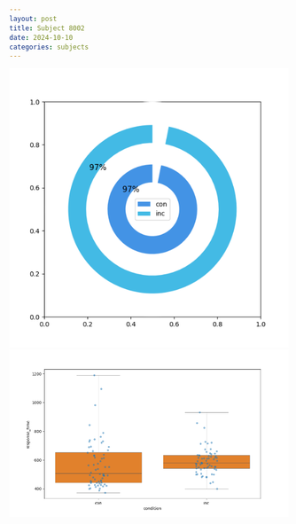 ```yaml
---
layout: post
title: Subject 8002
date: 2024-10-10
categories: subjects
---
```


![](data/8002/run-9/8002_accuracy_by_condition.png)
![](data/8002/run-9/8002_rt.png)
